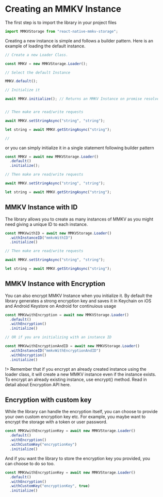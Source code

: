 # Creating an MMKV Instance

The first step is to import the library in your project files

```js
import MMKVStorage from "react-native-mmkv-storage";
```

Creating a new instance is simple and follows a builder pattern. Here is an example of loading the default instance.

```js
// Create a new Loader Class.

const MMKV = new MMKVStorage.Loader();

// Select the default Instance

MMKV.default();

// Initialize it

await MMKV.initialize(); // Returns an MMKV Instance on promise resolved


// Then make are read/write requests

await MMKV.setStringAsync("string", "string");

let string = await MMKV.getStringAsync("string");

//
```

or you can simply initialize it in a single statement following builder pattern

```js
const MMKV = await new MMKVStorage.Loader()
  .default()
  .initialize();

// Then make are read/write requests

await MMKV.setStringAsync("string", "string");

let string = await MMKV.getStringAsync("string");
```

## MMKV Instance with ID

The library allows you to create as many instances of MMKV as you might need giving a unique ID to each instance.

```js
const MMKVwithID = await new MMKVStorage.Loader()
  .withInstanceID("mmkvWithID")
  .initialize()

// Then make are read/write requests

await MMKV.setStringAsync("string", "string");

let string = await MMKV.getStringAsync("string");
```

## MMKV Instance with Encryption

You can also encrypt MMKV Instance when you initialize it. By default the library generates a strong encryption key and saves it in Keychain on iOS and Android Keystore on Android for continuious usage

```js
const MMKVwithEncryption = await new MMKVStorage.Loader()
  .default()
  .withEncryption()
  .initialize()

// OR if you are initializing with an instance ID

const MMKVwithEncryptionAndID = await new MMKVStorage.Loader()
  .withInstanceID("mmkvWithEncryptionAndID")
  .withEncryption()
  .initialize()
```


!> Remember that if you encrypt an already created instance using the loader class, it will create a new MMKV instance even if the instance exists. To encrypt an already existing instance, use encrypt() method. Read in detail about Encryption API here.

## Encryption with custom key

While the library can handle the encryption itself, you can choose to provide your own custom encryption key etc. For example, you maybe want to encrypt the storage with a token or user password.

```js
const MMKVwithEncryptionKey = await new MMKVStorage.Loader()
  .default()
  .withEncryption()
  .withCustomKey("encryptionKey")
  .initialize()
```

And if you want the library to store the encryption key you provided, you can choose to do so too.

```js
const MMKVwithEncryptionKey = await new MMKVStorage.Loader()
  .default()
  .withEncryption()
  .withCustomKey("encryptionKey", true)
  .initialize()
```



